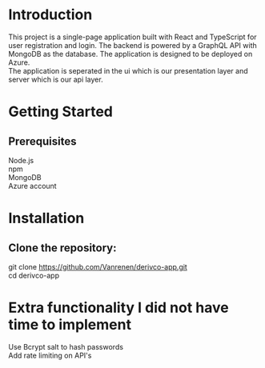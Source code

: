 # Introduction
This project is a single-page application built with React and TypeScript for user registration and login. The backend is powered by a GraphQL API with MongoDB as the database. The application is designed to be deployed on Azure.  
The application is seperated in the ui which is our presentation layer and server which is our api layer.

# Getting Started
## Prerequisites
Node.js  
npm  
MongoDB  
Azure account

# Installation
## Clone the repository:
git clone https://github.com/Vanrenen/derivco-app.git  
cd derivco-app

# Extra functionality I did not have time to implement
Use Bcrypt salt to hash passwords  
Add rate limiting on API's  
